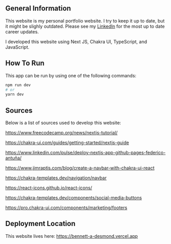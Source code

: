 ## General Information

This website is my personal portfolio website. I try to keep it up to date, but it might be slighly outdated. Please see my [LinkedIn](https://www.linkedin.com/in/bennettdesmond/) for the most up to date career updates.

I developed this website using Next JS, Chakra UI, TypeScript, and JavaScript.

## How To Run

This app can be run by using one of the following commands:

```bash
npm run dev
# or
yarn dev
```

## Sources

Below is a list of sources used to develop this website:

https://www.freecodecamp.org/news/nextjs-tutorial/

https://chakra-ui.com/guides/getting-started/nextjs-guide

https://www.linkedin.com/pulse/deploy-nextjs-app-github-pages-federico-antuña/

https://www.jimraptis.com/blog/create-a-navbar-with-chakra-ui-react

https://chakra-templates.dev/navigation/navbar

https://react-icons.github.io/react-icons/

https://chakra-templates.dev/components/social-media-buttons

https://pro.chakra-ui.com/components/marketing/footers

## Deployment Location

This website lives here: https://bennett-a-desmond.vercel.app
